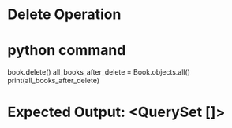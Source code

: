 # Delete Operation

# python command
book.delete()
all_books_after_delete = Book.objects.all()
print(all_books_after_delete)

# Expected Output: <QuerySet []>
